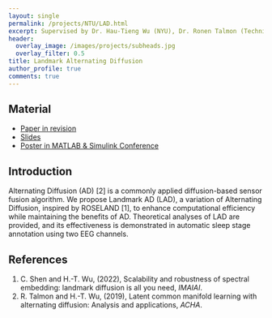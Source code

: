 ```yaml
---
layout: single
permalink: /projects/NTU/LAD.html
excerpt: Supervised by Dr. Hau-Tieng Wu (NYU), Dr. Ronen Talmon (Technion), Dr. Mao-Pei Tsui (NTU)
header:
  overlay_image: /images/projects/subheads.jpg
  overlay_filter: 0.5
title: Landmark Alternating Diffusion
author_profile: true
comments: true
---
```


## Material
 - [Paper in revision](https://arxiv.org/abs/2404.19649)
 - [Slides](./../../../pdf/projects/NTU/LAD/LAD_slides.pdf)
 - [Poster in MATLAB & Simulink Conference](./../../../pdf/projects/NTU/LAD/LAD_poster.pdf)

## Introduction
Alternating Diffusion (AD) [2] is a commonly applied diffusion-based sensor fusion algorithm. We propose Landmark AD (LAD), a variation of Alternating Diffusion, inspired by ROSELAND [1], to enhance computational efficiency while maintaining the benefits of AD. Theoretical analyses of LAD are provided, and its effectiveness is demonstrated in automatic sleep stage annotation using two EEG channels.


## References
 1. C. Shen and H.-T. Wu, (2022), Scalability and robustness of spectral embedding: landmark diffusion is all you need, <i>IMAIAI</i>.
 2. R. Talmon and H.-T. Wu, (2019), Latent common manifold learning with alternating diffusion: Analysis and applications, <i>ACHA</i>.

